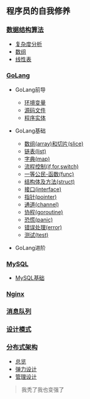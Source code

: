 #

## **程序员的自我修养**

### [数据结构算法](./数据结构算法/数据结构算法.md)

* [复杂度分析](./数据结构算法/复杂度分析.md)
* [数组](./数据结构算法/数组.md)
* [线性表](./数据结构算法/线性表.md)

### [GoLang](./GoLang/README.md)

* GoLang前导
  
  * [环境变量](./GoLang/0-Go项目结构.md)
  * [源码文件](./GoLang/0-Go项目结构.md)
  * [程序实体](./GoLang/0-程序实体.md)

* GoLang基础

  * [数组(array)和切片(slice)](./GoLang/1-array数组和slice切片.md)
  * [链表(list)](./GoLang/2-list链表.md)
  * [字典(map)](./GoLang/3-map字典.md)
  * [流程控制(if,for,switch)](./GoLang/4-if,for,switch流程控制.md)
  * [一等公民-函数(func)](./GoLang/5-func函数.md)
  * [结构体及方法(struct)](./GoLang/6-struct结构体及方法.md)
  * [接口(interface)](./GoLang/7-interface接口.md)
  * [指针(pointer)](./GoLang/8-pointer指针.md)
  * [通道(channel)](./GoLang/9-channel通道.md)
  * [协程(goroutine)](./GoLang/10-goroutine协程.md)
  * [恐慌(panic)](./GoLang/11-panic恐慌.md)
  * [错误处理(error)](./GoLang/12-error错误处理.md)
  * [测试(test)](./GoLang/13-test测试.md)

* GoLang进阶

### [MySQL](./MySQL/README.md)

* [MySQL基础](./MySQL/MySQL基础.md)

### [Nginx](./Nginx/README.md)

### [消息队列](./消息队列/README.md)

### [设计模式](./设计模式/README.md)

### [分布式架构](./其他/左耳听风/分布式架构-总览.md)

  * [总览](./其他/左耳听风/分布式架构-总览.md)
  * [弹力设计](./其他/左耳听风/分布式架构-弹力设计.md)
  * [管理设计](./其他/左耳听风/分布式架构-管理设计.md)

> 我秃了我也变强了
